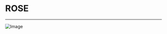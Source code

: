# ROSE
---
![Image](https://www.gardenzeus.com/wp-content/uploads/shutterstock_144180568-1-scaled.jpg)
